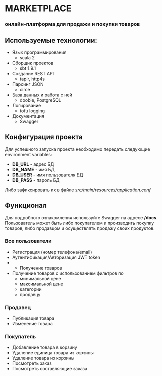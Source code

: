 # MARKETPLACE

### онлайн-платформа для продажи и покупки товаров

## Используемые технологии:
- Язык программирования
  - scala 2
- Сборщик проектов 
  - sbt 1.9.1
- Cозданиe REST API
  - tapir, http4s 
- Парсинг JSON
  - circe
- База данных и работа с ней 
  - doobie, PostgreSQL
- Логирование 
  - tofu logging
- Документация 
  - Swagger

## Конфигурация проекта

Для успешного запуска проекта необходимо передать следующие environment variables:
- **DB_URL** - адрес БД
- **DB_NAME** - имя БД
- **DB_USER** - имя пользователя БД
- **DB_PASS** - пароль БД

Либо зафиксировать их в файле _src/main/resources/application.conf_

## Функционал
Для подробного ознакомления используйте Swagger на адресе __/docs__.  
Пользователь может быть либо покупателем и производить покупку товаров, либо продавцом и осуществлять продажу своих продуктов.
### Все пользователи
- Регистрация (номер телефона/email)
- Аутентификация/Авторизация JWT token
- - Получение товаров
- Получение товаров с использованием фильтров по
  - минимальной цене
  - максимальной цене
  - категории
  - продавцу
### Продавец
- Публикация товара
- Изменение товара
### Покупатель
- Добавление товара в корзину
- Удаление единица товара из корзины
- Удаление товара из корзины
- Посмотреть заказ
- Посмотреть составляющие заказа

